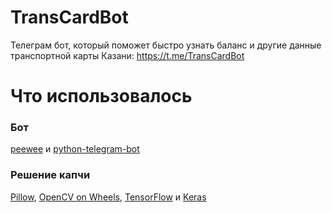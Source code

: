 # TransCardBot
Телеграм бот, который поможет быстро узнать баланс и другие данные транспортной карты Казани: https://t.me/TransCardBot
# Что использовалось
<h3>Бот</h3>
<a href='http://docs.peewee-orm.com/en/latest/'>peewee</a> и <a href='https://github.com/python-telegram-bot/python-telegram-bot'>python-telegram-bot</a> 
<h3>Решение капчи</h3>
<a href='https://pillow.readthedocs.io/en/5.1.x/'>Pillow</a>, <a href='https://github.com/skvark/opencv-python'>OpenCV on Wheels</a>, <a href='https://www.tensorflow.org/'>TensorFlow</a> и <a href='https://keras.io/'>Keras</a>
